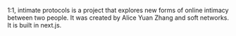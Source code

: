 1:1, intimate protocols is a project that explores new forms of online intimacy between two people.
It was created by Alice Yuan Zhang and soft networks. It is built in next.js. 